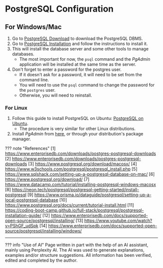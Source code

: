 # PostgreSQL Configuration

## For Windows/Mac

1. Go to [PostgreSQL Download](https://www.enterprisedb.com/downloads/postgres-postgresql-downloads) to download the
   PostgreSQL DBMS.
2. Go
   to [PostgreSQL Installation](https://www.enterprisedb.com/docs/supported-open-source/postgresql/installer/02_installing_postgresql_with_the_graphical_installation_wizard/01_invoking_the_graphical_installer/)
   and follow the instructions to install it.
3. This will install the database server and some other tools to manage databases.
    - The most important for now, the `psql` command and the *PgAdmin* application will be installed at the same time as
      the server.
4. Don't forget to enter a password for the postgres user.
    - If it doesn't ask for a password, it will need to be set from the command line.
    - You will need to use the `psql` command to change the password for the `postgres` user.
    - Otherwise, you will need to reinstall.

### For Linux

1. Follow this guide to install PostgreSQL on
   Ubuntu: [PostgreSQL on Ubuntu](https://www.digitalocean.com/community/tutorials/how-to-install-postgresql-on-ubuntu-20-04-quickstart).
    - The procedure is very similar for other Linux distributions.
2. Install *PgAdmin* from [here](https://www.pgadmin.org/download/), or through your distribution's package manager.

??? note "References"
    [1] https://www.enterprisedb.com/downloads/postgres-postgresql-downloads
    [2] https://www.enterprisedb.com/downloads/postgres-postgresql-downloads
    [3] https://www.postgresql.org/download/macosx/
    [4] https://www.w3schools.com/postgresql/postgresql_install.php
    [5] https://www.sqlshack.com/setting-up-a-postgresql-database-on-mac/
    [6] https://www.postgresql.org/download/
    [7] https://www.datacamp.com/tutorial/installing-postgresql-windows-macosx
    [8] https://neon.tech/postgresql/postgresql-getting-started/install-postgresql
    [9] https://www.prisma.io/dataguide/postgresql/setting-up-a-local-postgresql-database
    [10] https://www.postgresql.org/docs/current/tutorial-install.html
    [11] https://coding-boot-camp.github.io/full-stack/postgresql/postgresql-installation-guide/
    [12] https://www.enterprisedb.com/docs/supported-open-source/postgresql/installing/
    [13] https://www.youtube.com/watch?v=PShGF_udSpk
    [14] https://www.enterprisedb.com/docs/supported-open-source/postgresql/installing/windows/




---------------

??? info "Use of AI"
    Page written in part with the help of an AI assistant, mainly using Perplexity AI. The AI was used to generate
    explanations, examples and/or structure suggestions. All information has been verified, edited and completed by the
    author.
    

